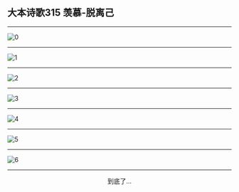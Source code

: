 
## 大本诗歌315 羡慕-脱离己
        
<div id="aplayer0"></div>

---

<img alt="0" data-original="https://cdn.jsdelivr.net/gh/k34869/shi/data/d0315/0">

---

<img alt="1" data-original="https://cdn.jsdelivr.net/gh/k34869/shi/data/d0315/1">

---

<img alt="2" data-original="https://cdn.jsdelivr.net/gh/k34869/shi/data/d0315/2">

---

<img alt="3" data-original="https://cdn.jsdelivr.net/gh/k34869/shi/data/d0315/3">

---

<img alt="4" data-original="https://cdn.jsdelivr.net/gh/k34869/shi/data/d0315/4">

---

<img alt="5" data-original="https://cdn.jsdelivr.net/gh/k34869/shi/data/d0315/5">

---

<img alt="6" data-original="https://cdn.jsdelivr.net/gh/k34869/shi/data/d0315/6">

---

<p style="text-align: center">到底了...</p>

<script src="/js/dist-view.js"></script>

<script>
MAIN.id = 'd0315';
        
const ap0 = new APlayer({
    container: document.getElementById('aplayer0'),
    volume: 1,
    loop: 'none',
    preload: 'none',
    audio: [{
        name: '大本诗歌315.mp3',
        artist: '大本诗歌',
        url: 'https://res.wx.qq.com/voice/getvoice?mediaid=MzI0NTk3MDM5M18yMjQ3NDkxNDIy',
        cover: '/favicon'
    }]
});
</script>
